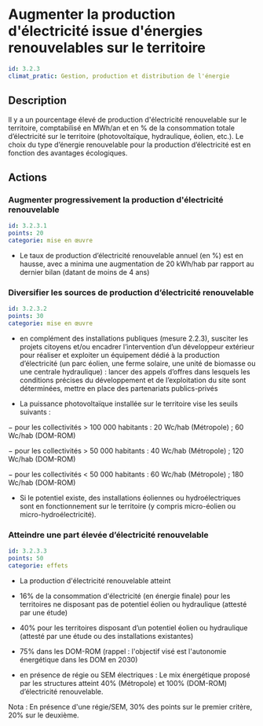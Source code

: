 # Augmenter la production d'électricité issue d'énergies renouvelables sur le territoire
```yaml
id: 3.2.3
climat_pratic: Gestion, production et distribution de l'énergie
```
## Description
Il y a un pourcentage élevé de production d'électricité renouvelable sur le territoire, comptabilisé en MWh/an et en % de la consommation totale d’électricité sur le territoire (photovoltaïque, hydraulique, éolien, etc.). Le choix du type d’énergie renouvelable pour la production d’électricité est  en fonction des avantages écologiques.



## Actions
### Augmenter progressivement la production d'électricité renouvelable
```yaml
id: 3.2.3.1
points: 20
categorie: mise en œuvre
```
- Le taux de production d’électricité renouvelable annuel (en %) est en hausse, avec a minima une augmentation de 20 kWh/hab par rapport au dernier bilan (datant de moins de 4 ans)




### Diversifier les sources de production d’électricité renouvelable
```yaml
id: 3.2.3.2
points: 30
categorie: mise en œuvre
```
- en complément des installations publiques (mesure 2.2.3), susciter les projets citoyens et/ou encadrer l’intervention d’un développeur extérieur pour réaliser et exploiter un équipement dédié à la production d’électricité (un parc éolien, une ferme solaire, une unité de biomasse ou une centrale hydraulique) : lancer des appels d’offres dans lesquels les conditions précises du développement et de l’exploitation du site sont déterminées, mettre en place des partenariats publics-privés

- La puissance photovoltaïque installée sur le territoire vise les seuils suivants : 

− pour les collectivités > 100 000 habitants : 20 Wc/hab (Métropole) ; 60 Wc/hab (DOM-ROM)

− pour les collectivités > 50 000 habitants : 40 Wc/hab (Métropole) ; 120 Wc/hab (DOM-ROM)

− pour les collectivités < 50 000 habitants : 60 Wc/hab (Métropole) ; 180 Wc/hab (DOM-ROM)

- Si le potentiel existe, des installations éoliennes ou hydroélectriques sont en fonctionnement sur le territoire (y compris micro-éolien ou micro-hydroélectricité).






### Atteindre une part élevée d’électricité renouvelable
```yaml
id: 3.2.3.3
points: 50
categorie: effets
```
- La production d'électricité renouvelable atteint 

* 16% de la consommation d'électricité (en énergie finale) pour les territoires ne disposant pas de potentiel éolien ou hydraulique (attesté par une étude) 

* 40% pour les territoires disposant d’un potentiel éolien ou hydraulique (attesté par une étude ou des installations existantes)

* 75% dans les DOM-ROM (rappel : l'objectif visé est l'autonomie énergétique dans les DOM en 2030)

- en présence de régie ou SEM électriques : Le mix énergétique proposé par les structures atteint 40% (Métropole) et 100% (DOM-ROM) d’électricité renouvelable. 

Nota : En présence d'une régie/SEM, 30% des points sur le premier critère, 20% sur le deuxième.





